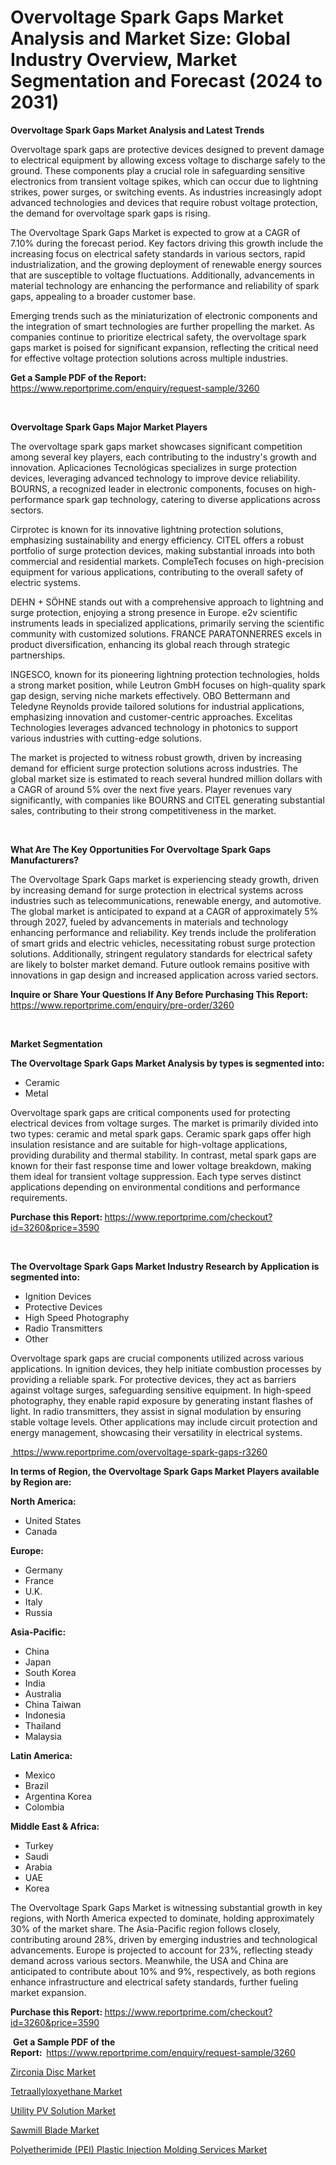 <p><h1>Overvoltage Spark Gaps Market Analysis and Market Size: Global Industry Overview, Market Segmentation and Forecast (2024 to 2031)</h1></p><p><strong>Overvoltage Spark Gaps Market Analysis and Latest Trends</strong></p>
<p><p>Overvoltage spark gaps are protective devices designed to prevent damage to electrical equipment by allowing excess voltage to discharge safely to the ground. These components play a crucial role in safeguarding sensitive electronics from transient voltage spikes, which can occur due to lightning strikes, power surges, or switching events. As industries increasingly adopt advanced technologies and devices that require robust voltage protection, the demand for overvoltage spark gaps is rising.</p><p>The Overvoltage Spark Gaps Market is expected to grow at a CAGR of 7.10% during the forecast period. Key factors driving this growth include the increasing focus on electrical safety standards in various sectors, rapid industrialization, and the growing deployment of renewable energy sources that are susceptible to voltage fluctuations. Additionally, advancements in material technology are enhancing the performance and reliability of spark gaps, appealing to a broader customer base.</p><p>Emerging trends such as the miniaturization of electronic components and the integration of smart technologies are further propelling the market. As companies continue to prioritize electrical safety, the overvoltage spark gaps market is poised for significant expansion, reflecting the critical need for effective voltage protection solutions across multiple industries.</p></p>
<p><strong>Get a Sample PDF of the Report:&nbsp;</strong> <a href="https://www.reportprime.com/enquiry/request-sample/3260?utm_campaign=1141&utm_medium=2&utm_source=Github&utm_content=ia&utm_term=27112024&utm_id=overvoltage-spark-gaps">https://www.reportprime.com/enquiry/request-sample/3260</a></p>
<p>&nbsp;</p>
<p><strong>Overvoltage Spark Gaps Major Market Players</strong></p>
<p><p>The overvoltage spark gaps market showcases significant competition among several key players, each contributing to the industry's growth and innovation. Aplicaciones Tecnológicas specializes in surge protection devices, leveraging advanced technology to improve device reliability. BOURNS, a recognized leader in electronic components, focuses on high-performance spark gap technology, catering to diverse applications across sectors.</p><p>Cirprotec is known for its innovative lightning protection solutions, emphasizing sustainability and energy efficiency. CITEL offers a robust portfolio of surge protection devices, making substantial inroads into both commercial and residential markets. CompleTech focuses on high-precision equipment for various applications, contributing to the overall safety of electric systems.</p><p>DEHN + SÖHNE stands out with a comprehensive approach to lightning and surge protection, enjoying a strong presence in Europe. e2v scientific instruments leads in specialized applications, primarily serving the scientific community with customized solutions. FRANCE PARATONNERRES excels in product diversification, enhancing its global reach through strategic partnerships.</p><p>INGESCO, known for its pioneering lightning protection technologies, holds a strong market position, while Leutron GmbH focuses on high-quality spark gap design, serving niche markets effectively. OBO Bettermann and Teledyne Reynolds provide tailored solutions for industrial applications, emphasizing innovation and customer-centric approaches. Excelitas Technologies leverages advanced technology in photonics to support various industries with cutting-edge solutions.</p><p>The market is projected to witness robust growth, driven by increasing demand for efficient surge protection solutions across industries. The global market size is estimated to reach several hundred million dollars with a CAGR of around 5% over the next five years. Player revenues vary significantly, with companies like BOURNS and CITEL generating substantial sales, contributing to their strong competitiveness in the market.</p></p>
<p>&nbsp;</p>
<p><strong>What Are The Key Opportunities For Overvoltage Spark Gaps Manufacturers?</strong></p>
<p><p>The Overvoltage Spark Gaps market is experiencing steady growth, driven by increasing demand for surge protection in electrical systems across industries such as telecommunications, renewable energy, and automotive. The global market is anticipated to expand at a CAGR of approximately 5% through 2027, fueled by advancements in materials and technology enhancing performance and reliability. Key trends include the proliferation of smart grids and electric vehicles, necessitating robust surge protection solutions. Additionally, stringent regulatory standards for electrical safety are likely to bolster market demand. Future outlook remains positive with innovations in gap design and increased application across varied sectors.</p></p>
<p><strong>Inquire or Share Your Questions If Any Before Purchasing This Report:</strong> <a href="https://www.reportprime.com/enquiry/pre-order/3260?utm_campaign=1141&utm_medium=2&utm_source=Github&utm_content=ia&utm_term=27112024&utm_id=overvoltage-spark-gaps">https://www.reportprime.com/enquiry/pre-order/3260</a></p>
<p>&nbsp;</p>
<p><strong>Market Segmentation</strong></p>
<p><strong>The Overvoltage Spark Gaps Market Analysis by types is segmented into:</strong></p>
<p><ul><li>Ceramic</li><li>Metal</li></ul></p>
<p><p>Overvoltage spark gaps are critical components used for protecting electrical devices from voltage surges. The market is primarily divided into two types: ceramic and metal spark gaps. Ceramic spark gaps offer high insulation resistance and are suitable for high-voltage applications, providing durability and thermal stability. In contrast, metal spark gaps are known for their fast response time and lower voltage breakdown, making them ideal for transient voltage suppression. Each type serves distinct applications depending on environmental conditions and performance requirements.</p></p>
<p><strong>Purchase this Report:&nbsp;</strong><a href="https://www.reportprime.com/checkout?id=3260&price=3590&utm_campaign=1141&utm_medium=2&utm_source=Github&utm_content=ia&utm_term=27112024&utm_id=overvoltage-spark-gaps">https://www.reportprime.com/checkout?id=3260&price=3590</a></p>
<p>&nbsp;</p>
<p><strong>The Overvoltage Spark Gaps Market Industry Research by Application is segmented into:</strong></p>
<p><ul><li>Ignition Devices</li><li>Protective Devices</li><li>High Speed Photography</li><li>Radio Transmitters</li><li>Other</li></ul></p>
<p><p>Overvoltage spark gaps are crucial components utilized across various applications. In ignition devices, they help initiate combustion processes by providing a reliable spark. For protective devices, they act as barriers against voltage surges, safeguarding sensitive equipment. In high-speed photography, they enable rapid exposure by generating instant flashes of light. In radio transmitters, they assist in signal modulation by ensuring stable voltage levels. Other applications may include circuit protection and energy management, showcasing their versatility in electrical systems.</p></p>
<p><a href="https://www.reportprime.com/overvoltage-spark-gaps-r3260?utm_campaign=1141&utm_medium=2&utm_source=Github&utm_content=ia&utm_term=27112024&utm_id=overvoltage-spark-gaps">&nbsp;https://www.reportprime.com/overvoltage-spark-gaps-r3260</a></p>
<p><strong>In terms of Region, the Overvoltage Spark Gaps Market Players available by Region are:</strong></p>
<p>
    <p> <strong> North America: </strong>
        <ul>
            <li>United States</li>
            <li>Canada</li>
        </ul>
        </p> 
    <p> <strong> Europe: </strong>
        <ul>
            <li>Germany</li>
            <li>France</li>
            <li>U.K.</li>
            <li>Italy</li>
            <li>Russia</li>
        </ul>
        </p> 
    <p> <strong> Asia-Pacific: </strong>
        <ul>
            <li>China</li>
            <li>Japan</li>
            <li>South Korea</li>
            <li>India</li>
            <li>Australia</li>
            <li>China Taiwan</li>
            <li>Indonesia</li>
            <li>Thailand</li>
            <li>Malaysia</li>
        </ul>
        </p> 
    <p> <strong> Latin America: </strong>
        <ul>
            <li>Mexico</li>
            <li>Brazil</li>
            <li>Argentina Korea</li>
            <li>Colombia</li>
        </ul>
        </p> 
    <p> <strong> Middle East & Africa: </strong>
        <ul>
            <li>Turkey</li>
            <li>Saudi</li>
            <li>Arabia</li>
            <li>UAE</li>
            <li>Korea</li>
        </ul>
    </p>
    </p>
<p><p>The Overvoltage Spark Gaps Market is witnessing substantial growth in key regions, with North America expected to dominate, holding approximately 30% of the market share. The Asia-Pacific region follows closely, contributing around 28%, driven by emerging industries and technological advancements. Europe is projected to account for 23%, reflecting steady demand across various sectors. Meanwhile, the USA and China are anticipated to contribute about 10% and 9%, respectively, as both regions enhance infrastructure and electrical safety standards, further fueling market expansion.</p></p>
<p><strong>Purchase this Report: </strong><a href="https://www.reportprime.com/checkout?id=3260&price=3590&utm_campaign=1141&utm_medium=2&utm_source=Github&utm_content=ia&utm_term=27112024&utm_id=overvoltage-spark-gaps">https://www.reportprime.com/checkout?id=3260&price=3590</a></p>
<p>&nbsp;<strong>Get a Sample PDF of the Report:&nbsp;&nbsp;</strong><a href="https://www.reportprime.com/enquiry/request-sample/3260?utm_campaign=1141&utm_medium=2&utm_source=Github&utm_content=ia&utm_term=27112024&utm_id=overvoltage-spark-gaps">https://www.reportprime.com/enquiry/request-sample/3260</a></p>
<p><strong></strong></p>
<p><p><a href="https://www.linkedin.com/pulse/projected-revenue-growth-zirconia-disc-market-102-cagr-2024-i5eic?utm_campaign=1141&utm_medium=2&utm_source=Github&utm_content=ia&utm_term=27112024&utm_id=overvoltage-spark-gaps">Zirconia Disc Market</a></p><p><a href="https://www.linkedin.com/pulse/investment-opportunities-tetraallyloxyethane-sector-risk-eosze?utm_campaign=1141&utm_medium=2&utm_source=Github&utm_content=ia&utm_term=27112024&utm_id=overvoltage-spark-gaps">Tetraallyloxyethane Market</a></p><p><a href="https://issuu.com/reportprime-2/docs/utility-pv-solution-market-size-203_5d87689b5bca86?utm_campaign=1141&utm_medium=2&utm_source=Github&utm_content=ia&utm_term=27112024&utm_id=overvoltage-spark-gaps">Utility PV Solution Market</a></p><p><a href="https://www.linkedin.com/pulse/sawmill-blade-industry-report-market-share-growth-trends-55-iy5nc?utm_campaign=1141&utm_medium=2&utm_source=Github&utm_content=ia&utm_term=27112024&utm_id=overvoltage-spark-gaps">Sawmill Blade Market</a></p><p><a href="https://issuu.com/reportprime-2/docs/polyetherimide-pei-plastic-injectio_b4511d87edde7d?utm_campaign=1141&utm_medium=2&utm_source=Github&utm_content=ia&utm_term=27112024&utm_id=overvoltage-spark-gaps">Polyetherimide (PEI) Plastic Injection Molding Services Market</a></p></p>